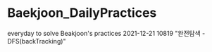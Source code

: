 # Baekjoon_DailyPractices
everyday to solve Beakjoon's practices
2021-12-21 10819 "완전탐색 - DFS(backTracking)"
